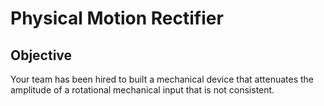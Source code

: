 # Physical Motion Rectifier

## Objective
Your team has been hired to built a mechanical device that attenuates the amplitude of a rotational mechanical input that is not consistent.